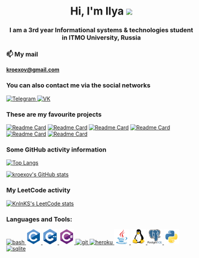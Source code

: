 <h1 align="center">Hi, I'm Ilya
<img src="https://github.com/blackcater/blackcater/raw/main/images/Hi.gif" height="32"/></h1>
<h3 align="center">I am a 3rd year Informational systems & technologies student in ITMO University, Russia</h3>

### 📫 My mail
**kroexov@gmail.com**

### You can also contact me via the social networks

<a href="https://t.me/kroexov">
   <img top="0" src="https://img.shields.io/badge/telegram-%2320232a.svg?style=for-the-badge&logo=Telegram&logoColor=white" alt="Telegram" target="_blank" margin-left="10px">
</a>
<a href="https://vk.com/kroexov">
   <img top="0" src="https://img.shields.io/badge/VK-%231572B6.svg?style=for-the-badge&logo=Vk&logoColor=white" alt="VK" target="_blank" margin-left="10px">
</a>

<h3 align="left">These are my favourite projects</h3>

[![Readme Card](https://github-readme-stats.vercel.app/api/pin/?username=team-5-tutor-project&repo=team-5-account)](https://github.com/team-5-tutor-project/team-5-account)
[![Readme Card](https://github-readme-stats.vercel.app/api/pin/?username=kroexov&repo=2022-1semester-OOPLabs)](https://github.com/kroexov/2022-1semester-OOPLabs)
[![Readme Card](https://github-readme-stats.vercel.app/api/pin/?username=kroexov&repo=deadlines-bot-M32031)](https://github.com/kroexov/deadlines-bot-M32031)
[![Readme Card](https://github-readme-stats.vercel.app/api/pin/?username=kroexov&repo=Algorithms-and-data-structures-2021 )](https://github.com/kroexov/Algorithms-and-data-structures-2021 )
[![Readme Card](https://github-readme-stats.vercel.app/api/pin/?username=kroexov&repo=applied-math-2022)](https://github.com/kroexov/applied-math-2022)
[![Readme Card](https://github-readme-stats.vercel.app/api/pin/?username=kroexov&repo=IS-PROG-2020-2-semester)](https://github.com/kroexov/IS-PROG-2020-2-semester)

<h3 align="left">Some GitHub activity information</h3>

[![Top Langs](https://github-readme-stats.vercel.app/api/top-langs/?username=kroexov)](https://github.com/kroexov/github-readme-stats)

[![kroexov's GitHub stats](https://github-readme-stats.vercel.app/api?username=kroexov)](https://github.com/kroexov/github-readme-stats)

<h3 align="left">My LeetCode activity</h3>

[![KnlnKS's LeetCode stats](https://leetcode-stats-six.vercel.app/api?username=kroexov&theme=dark)](https://github.com/kroexov/leetcode-stats)

<h3 align="left">Languages and Tools:</h3>
<p align="left"> <a href="https://www.gnu.org/software/bash/" target="_blank" rel="noreferrer"> <img src="https://www.vectorlogo.zone/logos/gnu_bash/gnu_bash-icon.svg" alt="bash" width="40" height="40"/> </a> <a href="https://www.cprogramming.com/" target="_blank" rel="noreferrer"> <img src="https://raw.githubusercontent.com/devicons/devicon/master/icons/c/c-original.svg" alt="c" width="40" height="40"/> </a> <a href="https://www.w3schools.com/cpp/" target="_blank" rel="noreferrer"> <img src="https://raw.githubusercontent.com/devicons/devicon/master/icons/cplusplus/cplusplus-original.svg" alt="cplusplus" width="40" height="40"/> </a> <a href="https://www.w3schools.com/cs/" target="_blank" rel="noreferrer"> <img src="https://raw.githubusercontent.com/devicons/devicon/master/icons/csharp/csharp-original.svg" alt="csharp" width="40" height="40"/> </a> <a href="https://git-scm.com/" target="_blank" rel="noreferrer"> <img src="https://www.vectorlogo.zone/logos/git-scm/git-scm-icon.svg" alt="git" width="40" height="40"/> </a> <a href="https://heroku.com" target="_blank" rel="noreferrer"> <img src="https://www.vectorlogo.zone/logos/heroku/heroku-icon.svg" alt="heroku" width="40" height="40"/> </a> <a href="https://www.java.com" target="_blank" rel="noreferrer"> <img src="https://raw.githubusercontent.com/devicons/devicon/master/icons/java/java-original.svg" alt="java" width="40" height="40"/> </a> <a href="https://www.linux.org/" target="_blank" rel="noreferrer"> <img src="https://raw.githubusercontent.com/devicons/devicon/master/icons/linux/linux-original.svg" alt="linux" width="40" height="40"/> </a> <a href="https://www.postgresql.org" target="_blank" rel="noreferrer"> <img src="https://raw.githubusercontent.com/devicons/devicon/master/icons/postgresql/postgresql-original-wordmark.svg" alt="postgresql" width="40" height="40"/> </a> <a href="https://www.python.org" target="_blank" rel="noreferrer"> <img src="https://raw.githubusercontent.com/devicons/devicon/master/icons/python/python-original.svg" alt="python" width="40" height="40"/> </a> <a href="https://www.sqlite.org/" target="_blank" rel="noreferrer"> <img src="https://www.vectorlogo.zone/logos/sqlite/sqlite-icon.svg" alt="sqlite" width="40" height="40"/> </a> </p>
